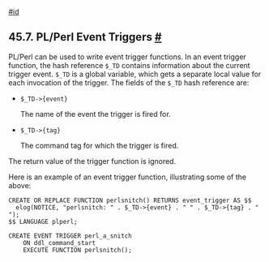 [#id](#PLPERL-EVENT-TRIGGERS)

## 45.7. PL/Perl Event Triggers [#](#PLPERL-EVENT-TRIGGERS)

PL/Perl can be used to write event trigger functions. In an event trigger function, the hash reference `$_TD` contains information about the current trigger event. `$_TD` is a global variable, which gets a separate local value for each invocation of the trigger. The fields of the `$_TD` hash reference are:

- `$_TD->{event}`

  The name of the event the trigger is fired for.

- `$_TD->{tag}`

  The command tag for which the trigger is fired.

The return value of the trigger function is ignored.

Here is an example of an event trigger function, illustrating some of the above:

```
CREATE OR REPLACE FUNCTION perlsnitch() RETURNS event_trigger AS $$
  elog(NOTICE, "perlsnitch: " . $_TD->{event} . " " . $_TD->{tag} . " ");
$$ LANGUAGE plperl;

CREATE EVENT TRIGGER perl_a_snitch
    ON ddl_command_start
    EXECUTE FUNCTION perlsnitch();
```
